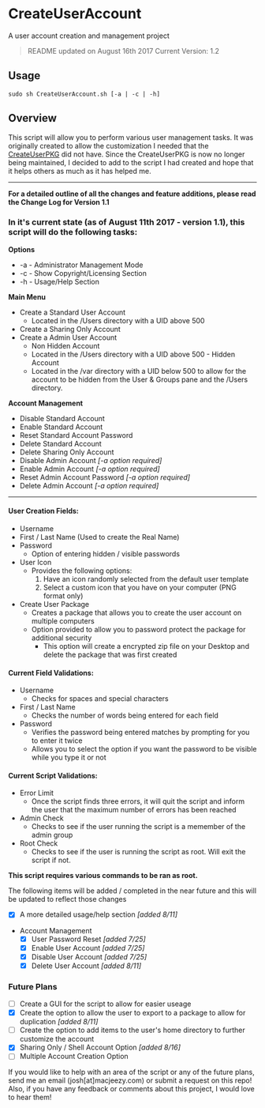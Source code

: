# CreateUserAccount
A user account creation and management project

> README updated on August 16th 2017
> Current Version: 1.2

## Usage
```
sudo sh CreateUserAccount.sh [-a | -c | -h]
```

## Overview
This script will allow you to perform various user management tasks. It was originally created to allow the customization I needed that the [CreateUserPKG](https://github.com/MagerValp/CreateUserPkg) did not have. Since the CreateUserPKG is now no longer being maintained, I decided to add to the script I had created and hope that it helps others as much as it has helped me.

------------------------------------------------------------------------------------------------------------------------------

**For a detailed outline of all the changes and feature additions, please read the Change Log for Version 1.1**

### In it's current state (as of August 11th 2017 - version 1.1), this script will do the following tasks:

**Options**
  - -a - Administrator Management Mode
  - -c - Show Copyright/Licensing Section
  - -h - Usage/Help Section

**Main Menu**
   - Create a Standard User Account
     - Located in the /Users directory with a UID above 500
   - Create a Sharing Only Account
   - Create a Admin User Account
     - Non Hidden Account
      - Located in the /Users directory with a UID above 500
    - Hidden Account
      - Located in the /var directory with a UID below 500 to allow for the account to be hidden from the User & Groups pane and the /Users directory.
  
     
**Account Management**
   - Disable Standard Account
   - Enable Standard Account
   - Reset Standard Account Password
   - Delete Standard Account
   - Delete Sharing Only Account
   - Disable Admin Account *[-a option required]*
   - Enable Admin Account *[-a option required]*
   - Reset Admin Account Password *[-a option required]*
   - Delete Admin Account *[-a option required]*
------------------------------------------------------------------------------------------------------------------------------

#### User Creation Fields:
  - Username
  - First / Last Name (Used to create the Real Name)
  - Password
    - Option of entering hidden / visible passwords
  - User Icon
    - Provides the following options:
      1. Have an icon randomly selected from the default user template
      2. Select a custom icon that you have on your computer (PNG format only)
  - Create User Package
    - Creates a package that allows you to create the user account on multiple computers
    - Option provided to allow you to password protect the package for additional security
      - This option will create a encrypted zip file on your Desktop and delete the package that was first created
      
#### Current Field Validations:
  - Username
    - Checks for spaces and special characters
  - First / Last Name
    - Checks the number of words being entered for each field
  - Password
    - Verifies the password being entered matches by prompting for you to enter it twice
    - Allows you to select the option if you want the password to be visible while you type it or not

#### Current Script Validations:
  - Error Limit
    - Once the script finds three errors, it will quit the script and inform the user that the maximum number of errors has been reached
  - Admin Check
    - Checks to see if the user running the script is a memember of the admin group
  - Root Check
    - Checks to see if the user is running the script as root. Will exit the script if not.
   
**This script requires various commands to be ran as root.**

The following items will be added / completed in the near future and this will be updated to reflect those changes
  - [x] A more detailed usage/help section *[added 8/11]*
  - Account Management
    - [x] User Password Reset *[added 7/25]*
    - [x] Enable User Account *[added 7/25]*
    - [x] Disable User Account *[added 7/25]*
    - [x] Delete User Account *[added 8/11]*

### Future Plans
  - [ ] Create a GUI for the script to allow for easier useage
  - [x] Create the option to allow the user to export to a package to allow for duplication *[added 8/11]*
  - [ ] Create the option to add items to the user's home directory to further customize the account
  - [x] Sharing Only / Shell Account Option *[added 8/16]*
  - [ ] Multiple Account Creation Option
  
If you would like to help with an area of the script or any of the future plans, send me an email (josh[at]macjeezy.com) or submit a request on this repo! Also, if you have any feedback or comments about this project, I would love to hear them!
